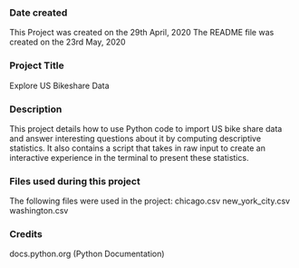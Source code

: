 ### Date created
This Project was created on the 29th April, 2020
The README file was created on the 23rd May, 2020

### Project Title
Explore US Bikeshare Data

### Description
This project details how to use Python code to import US bike share data and answer interesting questions about it by computing descriptive statistics. It also contains a script that takes in raw input to create an interactive experience in the terminal to present these statistics.

### Files used during this project
The following files were used in the project:
chicago.csv
new_york_city.csv
washington.csv


### Credits
docs.python.org (Python Documentation)
